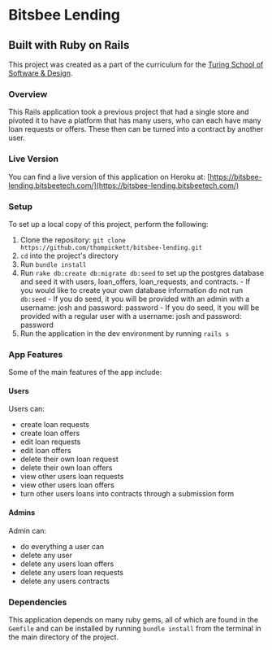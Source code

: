 # Bitsbee Lending
## Built with Ruby on Rails


This project was created as a part of the curriculum for the [Turing School of Software & Design](http://turing.io).

### Overview

This Rails application took a previous project that had a single store and pivoted it to have a platform that has many users, who can each have many loan requests or offers. These then can be turned into a contract by another user.

### Live Version

You can find a live version of this application on Heroku at: [https://bitsbee-lending.bitsbeetech.com/](https://bitsbee-lending.bitsbeetech.com/)

### Setup

To set up a local copy of this project, perform the following:

  1. Clone the repository: `git clone https://github.com/thompickett/bitsbee-lending.git`
  2. `cd` into the project's directory
  3. Run `bundle install`
  4. Run `rake db:create db:migrate db:seed` to set up the postgres database and seed it with users, loan_offers, loan_requests, and contracts.
    - If you would like to create your own database information do not run `db:seed`
    - If you do seed, it you will be provided with an admin with a username: josh and password: password
    - If you do seed, it you will be provided with a regular user with a username: josh and password: password
  5. Run the application in the dev environment by running `rails s`

### App Features

Some of the main features of the app include:

#### Users
  Users can:
  - create loan requests
  - create loan offers
  - edit loan requests
  - edit loan offers
  - delete their own loan request
  - delete their own loan offers
  - view other users loan requests
  - view other users loan offers
  - turn other users loans into contracts through a submission form

#### Admins

  Admin can:
  - do everything a user can
  - delete any user
  - delete any users loan offers
  - delete any users loan requests
  - delete any users contracts

### Dependencies

This application depends on many ruby gems, all of which are found in the `Gemfile` and can be installed by running `bundle install` from the terminal in the main directory of the project.
